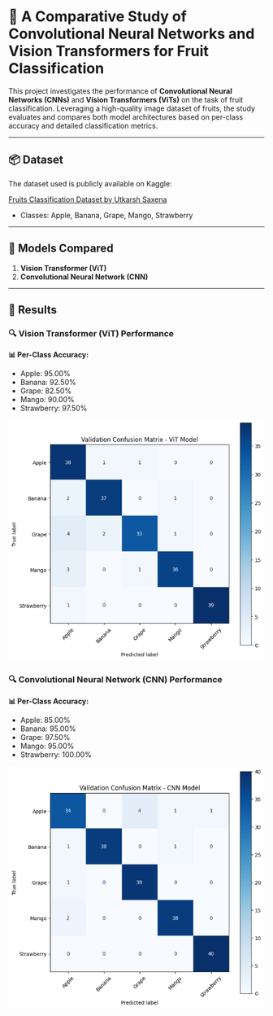 # 🍎 A Comparative Study of Convolutional Neural Networks and Vision Transformers for Fruit Classification

This project investigates the performance of **Convolutional Neural Networks (CNNs)** and **Vision Transformers (ViTs)** on the task of fruit classification. Leveraging a high-quality image dataset of fruits, the study evaluates and compares both model architectures based on per-class accuracy and detailed classification metrics.

---

## 📦 Dataset

The dataset used is publicly available on Kaggle:

[Fruits Classification Dataset by Utkarsh Saxena](https://www.kaggle.com/datasets/utkarshsaxenadn/fruits-classification)

- Classes: Apple, Banana, Grape, Mango, Strawberry

---

## 🧠 Models Compared

1. **Vision Transformer (ViT)**
2. **Convolutional Neural Network (CNN)**

---

## 🧪 Results

### 🔍 Vision Transformer (ViT) Performance

**📊 Per-Class Accuracy:**
- Apple: 95.00%
- Banana: 92.50%
- Grape: 82.50%
- Mango: 90.00%
- Strawberry: 97.50%

![ViT Confusion Matrix](image/Vit2.png)

### 🔍 Convolutional Neural Network (CNN) Performance

**📊 Per-Class Accuracy:**
- Apple: 85.00%
- Banana: 95.00%
- Grape: 97.50%
- Mango: 95.00%
- Strawberry: 100.00%

![CNN Confusion Matrix](image/2.png)


